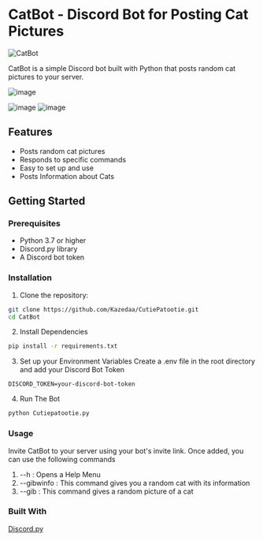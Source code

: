 # CatBot - Discord Bot for Posting Cat Pictures

![CatBot](https://img.shields.io/badge/CatBot-v1.0-brightgreen)

CatBot is a simple Discord bot built with Python that posts random cat pictures to your server.

![image](https://github.com/Kazedaa/CutiePatootie/assets/120291477/5240f8e3-df44-4de3-92df-4931a3d6671f) 

![image](https://github.com/Kazedaa/CutiePatootie/assets/120291477/5cc8a0de-a0d9-40e7-a3ee-4cdc41fd7707) ![image](https://github.com/Kazedaa/CutiePatootie/assets/120291477/8bdf61e7-01ea-4712-a13d-9d4595b14ff4)

## Features

- Posts random cat pictures
- Responds to specific commands
- Easy to set up and use
- Posts Information about Cats

## Getting Started

### Prerequisites

- Python 3.7 or higher
- Discord.py library
- A Discord bot token

### Installation

1. Clone the repository:

```bash
git clone https://github.com/Kazedaa/CutiePatootie.git
cd CatBot
```

2. Install Dependencies

```bash
pip install -r requirements.txt
```

3. Set up your Environment Variables
Create a .env file in the root directory and add your Discord Bot Token
```
DISCORD_TOKEN=your-discord-bot-token
```
4. Run The Bot
```bash
python Cutiepatootie.py
```

### Usage 
Invite CatBot to your server using your bot's invite link. Once added, you can use the following commands
1. --h : Opens a Help Menu
2. --gibwinfo : This command gives you a random cat with its information
3. --gib : This command gives a random picture of a cat

### Built With 
   [Discord.py](https://discordpy.readthedocs.io/en/stable/#)

